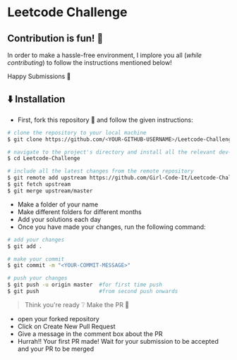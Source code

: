 # Leetcode Challenge

## Contribution is fun! :green_heart:

In order to make a hassle-free environment, I implore you all (_while contributing_) to follow the instructions mentioned below!

Happy Submissions :slightly_smiling_face:

## :arrow_down: Installation

- First, fork this repository :fork_and_knife: and follow the given instructions:

```bash
# clone the repository to your local machine
$ git clone https://github.com/<YOUR-GITHUB-USERNAME>/Leetcode-Challenge.git

# navigate to the project's directory and install all the relevant dev-dependencies
$ cd Leetcode-Challenge

# include all the latest changes from the remote repository
$ git remote add upstream https://github.com/Girl-Code-It/Leetcode-Challenge
$ git fetch upstream
$ git merge upstream/master
```

- Make a folder of your name
- Make different folders for different months
- Add your solutions each day
- Once you have made your changes, run the following command:

```bash
# add your changes
$ git add .

# make your commit
$ git commit -m "<YOUR-COMMIT-MESSAGE>"

# push your changes
$ git push -u origin master  #for first time push
$ git push                   #from second push onwards
```

> Think you're ready :grey_question: Make the PR :tropical_drink:

- open your forked repository
- Click on Create New Pull Request
- Give a message in the comment box about the PR
- Hurrah!! Your first PR made! Wait for your submission to be accepted and your PR to be merged
